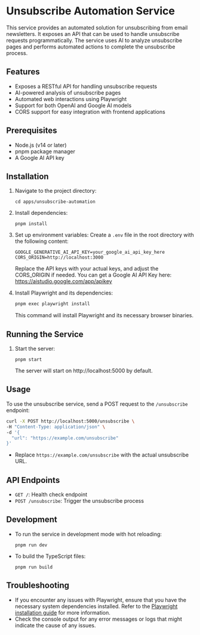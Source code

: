 # Unsubscribe Automation Service

This service provides an automated solution for unsubscribing from email newsletters. It exposes an API that can be used to handle unsubscribe requests programmatically. The service uses AI to analyze unsubscribe pages and performs automated actions to complete the unsubscribe process.

## Features

- Exposes a RESTful API for handling unsubscribe requests
- AI-powered analysis of unsubscribe pages
- Automated web interactions using Playwright
- Support for both OpenAI and Google AI models
- CORS support for easy integration with frontend applications

## Prerequisites

- Node.js (v14 or later)
- pnpm package manager
- A Google AI API key

## Installation

1. Navigate to the project directory:

   ```
   cd apps/unsubscribe-automation
   ```

2. Install dependencies:

   ```
   pnpm install
   ```

3. Set up environment variables:
   Create a `.env` file in the root directory with the following content:

   ```
   GOOGLE_GENERATIVE_AI_API_KEY=your_google_ai_api_key_here
   CORS_ORIGIN=http://localhost:3000
   ```

   Replace the API keys with your actual keys, and adjust the CORS_ORIGIN if needed.
   You can get a Google AI API Key here: https://aistudio.google.com/app/apikey

4. Install Playwright and its dependencies:

   ```bash
   pnpm exec playwright install
   ```

   This command will install Playwright and its necessary browser binaries.

## Running the Service

1. Start the server:
   ```
   pnpm start
   ```
   The server will start on http://localhost:5000 by default.

## Usage

To use the unsubscribe service, send a POST request to the `/unsubscribe` endpoint:

```bash
curl -X POST http://localhost:5000/unsubscribe \
-H "Content-Type: application/json" \
-d '{
  "url": "https://example.com/unsubscribe"
}'
```

- Replace `https://example.com/unsubscribe` with the actual unsubscribe URL.

## API Endpoints

- `GET /`: Health check endpoint
- `POST /unsubscribe`: Trigger the unsubscribe process

## Development

- To run the service in development mode with hot reloading:

  ```
  pnpm run dev
  ```

- To build the TypeScript files:
  ```
  pnpm run build
  ```

## Troubleshooting

- If you encounter any issues with Playwright, ensure that you have the necessary system dependencies installed. Refer to the [Playwright installation guide](https://playwright.dev/docs/intro#installation) for more information.
- Check the console output for any error messages or logs that might indicate the cause of any issues.
